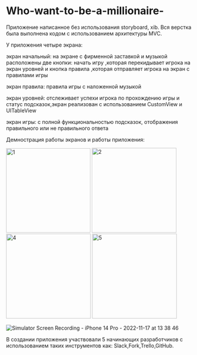 # Who-want-to-be-a-millionaire-
Приложение написанное без использования storyboard, xib. Вся верстка была выполнена кодом c использованием архитектуры MVC.

У приложения четыре экрана:

экран начальный: на экране с фирменной заставкой и музыкой расположены две кнопки: начать игру ,которая перекидывает игрока на экран уровней и кнопка правила  ,которая отправляет игрока на экран с правилами игры

экран правила: правила игры с наложенной музыкой

экран уровней: отслеживает успехи игрока по прохождению игры и статус подсказок,экран реализован с использованием CustomView и UITableView

экран игры: с полной функциональностью подсказок, отображения правильного или не правильного ответа

Демнострация работы экранов и работы приложения:

<img width="229" alt="1" src="https://user-images.githubusercontent.com/110721351/202409291-9edf65fe-c7e4-4064-873e-af7b1c8b9956.png"> <img width="230" alt="2" src="https://user-images.githubusercontent.com/110721351/202409325-69f4d522-ef75-4e06-8ac2-7ed03a8d3b90.png">
<img width="230" alt="4" src="https://user-images.githubusercontent.com/110721351/202409453-5a56a662-a837-4490-8944-4d13f0a79916.png">
<img width="230" alt="5" src="https://user-images.githubusercontent.com/110721351/202409785-11a43d94-6615-4726-8196-ec132632f94d.png">

![Simulator Screen Recording - iPhone 14 Pro - 2022-11-17 at 13 38 46](https://user-images.githubusercontent.com/110721351/202414378-cef9fc7e-bf89-40dc-a187-7133fc3beada.gif)

В создании приложения участвовали 5 начинающих разработчиков с использованием таких инструментов как: Slack,Fork,Trello,GitHub.











